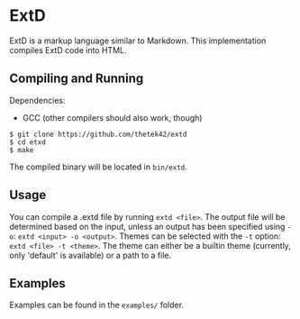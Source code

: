 # ExtD

ExtD is a markup language similar to Markdown. This implementation compiles
ExtD code into HTML.

## Compiling and Running

Dependencies:
- GCC (other compilers should also work, though)

```console
$ git clone https://github.com/thetek42/extd
$ cd etxd
$ make
```

The compiled binary will be located in `bin/extd`.

## Usage

You can compile a .extd file by running `extd <file>`. The output file will be
determined based on the input, unless an output has been specified using `-o`:
`extd <input> -o <output>`. Themes can be selected with the `-t` option: `extd
<file> -t <theme>`. The theme can either be a builtin theme (currently, only
'default' is available) or a path to a file.

## Examples

Examples can be found in the `examples/` folder.

